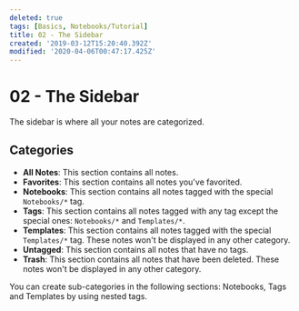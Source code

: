 ```yaml
---
deleted: true
tags: [Basics, Notebooks/Tutorial]
title: 02 - The Sidebar
created: '2019-03-12T15:20:40.392Z'
modified: '2020-04-06T00:47:17.425Z'
---
```


# 02 - The Sidebar

The sidebar is where all your notes are categorized.

## Categories

- **All Notes**: This section contains all notes.
- **Favorites**: This section contains all notes you've favorited.
- **Notebooks**: This section contains all notes tagged with the special `Notebooks/*` tag.
- **Tags**: This section contains all notes tagged with any tag except the special ones: `Notebooks/*` and `Templates/*`.
- **Templates**: This section contains all notes tagged with the special `Templates/*` tag. These notes won't be displayed in any other category.
- **Untagged**: This section contains all notes that have no tags.
- **Trash**: This section contains all notes that have been deleted. These notes won't be displayed in any other category.

You can create sub-categories in the following sections: Notebooks, Tags and Templates by using nested tags.
